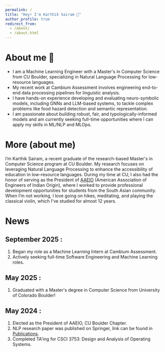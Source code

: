 ```yaml
---
permalink: /
title: "Hey! I'm Karthik Sairam 👋"
author_profile: true
redirect_from: 
  - /about/
  - /about.html
---
```



# About me 📝

- I am a Machine Learning Engineer with a Master's in Computer Science from CU Boulder, specializing in Natural Language Processing for low-resource languages.
- My recent work at Cambium Assessment involves engineering end-to-end data processing pipelines for linguistic analysis.
- I have hands-on experience developing and evaluating neuro-symbolic models, including GNNs and LLM-based systems, to tackle complex problems like food hazard detection and semantic representation.
- I am passionate about building robust, fair, and typologically-informed models and am currently seeking full-time opportunities where I can apply my skills in ML/NLP and MLOps.

# More (about me)

I’m Karthik Sairam, a recent graduate of the research-based Master's in Computer Science program at CU Boulder. My research focuses on leveraging Natural Language Processing to enhance the accessibility of education in low-resource languages. During my time at CU, I also had the honor of serving as the President of [AAEIO](https://www.linkedin.com/company/aaeio-cu-boulder/mycompany/) (American Association of Engineers of Indian Origin), where I worked to provide professional development opportunities for students from the South Asian community. When I’m not working, I love going on hikes, meditating, and playing the classical violin, which I've studied for almost 12 years.

# News

## __September 2025__ :

1. Began my role as a Machine Learning Intern at Cambium Assessment.
2. Actively seeking full-time Software Engineering and Machine Learning roles.

## __May 2025__ :

1. Graduated with a Master's degree in Computer Science from University of Colorado Boulder!

## __May 2024__ :

1. Elected as the President of AAEIO, CU Boulder Chapter.
2. NLP research paper was published on Springer, link can be found in [Publications](https://karthiksairam01.github.io/publications/).
3. Completed TA'ing for CSCI 3753: Design and Analysis of Operating Systems.